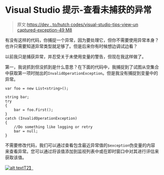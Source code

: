 # Visual Studio 提示-查看未捕获的异常

> 原文:[https://dev . to/hutch codes/visual-studio-tips-view-un captured-exception-49 M8](https://dev.to/hutchcodes/visual-studio-tips-view-uncaptured-exception-49m8)

有没有这样的代码，你捕捉一个异常，因为要处理它，但你不需要使用异常本身？也许只需要知道异常类型就足够了。但是后来你有时候想边调试边看？

以前我只是捕获异常，并忍受关于未使用变量的警告，但现在我这样做了。

第一，我说抓到但没抓到是什么意思？在下面的代码中，我捕捉到了试图从空集合中获取第一项时抛出的`InvalidOperationException`。但是我没有捕捉到变量中的异常。

```
var foo = new List<string>();

string bar;
try
{
    bar = foo.First();
}
catch (InvalidOperationException)
{
    //Do something like logging or retry
    bar = null;
} 
```

不需要修改代码，我们可以通过查看包含最近异常值的`$exception`伪变量的内容来查看异常。您可以通过将该值添加到监视列表中或在即时窗口中对其进行评估来获取该值。

[![alt text](../Images/d1c6f58af55af7109878208cc0a04e3e.png "Watch window showing the value of $exception")T2】](https://res.cloudinary.com/practicaldev/image/fetch/s--fWywR7HE--/c_limit%2Cf_auto%2Cfl_progressive%2Cq_auto%2Cw_880/https://hutchcodes.net/img/2019/UncapturedExceptionWatch.jpg)
